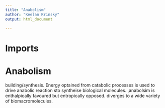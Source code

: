 ```yaml
---
title: "Anabolism"
author: "Keelan Krinsky"
output: html_document

---
```


# Imports

# Anabolism

building/synthesis. Energy optained from catabolic processes is used to drive anabolic reaction sto syntheise biological molecules. 
,anabolsim is enthalpically favoured but entropically opposed. 
diverges to a wide variety of biomacromolecules. 


